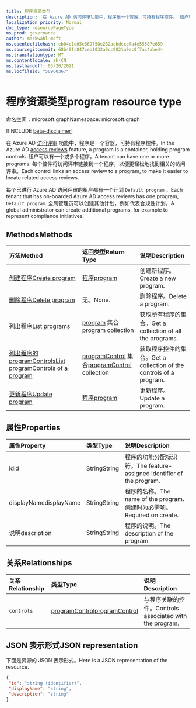 ```yaml
---
title: 程序资源类型
description: '在 Azure AD 访问评审功能中，程序是一个容器，可持有程序控件。 租户可以有一个或多个程序。  每个控件将访问评审链接到一个程序，以便更轻松地找到相关的访问评审。  '
localization_priority: Normal
doc_type: resourcePageType
ms.prod: governance
author: markwahl-msft
ms.openlocfilehash: eb04c1e05c669758e282aebdcccfa4e55507e659
ms.sourcegitcommit: 68b49fc847ceb1032a9cc9821a9ec0f7ac4abe44
ms.translationtype: MT
ms.contentlocale: zh-CN
ms.lasthandoff: 03/20/2021
ms.locfileid: "50960367"
---
```

# <a name="program-resource-type"></a><span data-ttu-id="5dfaf-105">程序资源类型</span><span class="sxs-lookup"><span data-stu-id="5dfaf-105">program resource type</span></span>

<span data-ttu-id="5dfaf-106">命名空间：microsoft.graph</span><span class="sxs-lookup"><span data-stu-id="5dfaf-106">Namespace: microsoft.graph</span></span>

[!INCLUDE [beta-disclaimer](../../includes/beta-disclaimer.md)]

<span data-ttu-id="5dfaf-107">在 Azure AD [访问评审](accessreviews-root.md) 功能中，程序是一个容器，可持有程序控件。</span><span class="sxs-lookup"><span data-stu-id="5dfaf-107">In the Azure AD [access reviews](accessreviews-root.md) feature, a program is a container, holding program controls.</span></span> <span data-ttu-id="5dfaf-108">租户可以有一个或多个程序。</span><span class="sxs-lookup"><span data-stu-id="5dfaf-108">A tenant can have one or more programs.</span></span>  <span data-ttu-id="5dfaf-109">每个控件将访问评审链接到一个程序，以便更轻松地找到相关的访问评审。</span><span class="sxs-lookup"><span data-stu-id="5dfaf-109">Each control links an access review to a program, to make it easier to locate related access reviews.</span></span>  

<span data-ttu-id="5dfaf-110">每个已进行 Azure AD 访问评审的租户都有一个计划 `Default program` 。</span><span class="sxs-lookup"><span data-stu-id="5dfaf-110">Each tenant that has on-boarded Azure AD access reviews has one program, `Default program`.</span></span>  <span data-ttu-id="5dfaf-111">全局管理员可以创建其他计划，例如代表合规性计划。</span><span class="sxs-lookup"><span data-stu-id="5dfaf-111">A global administrator can create additional programs, for example to represent compliance initiatives.</span></span> 


## <a name="methods"></a><span data-ttu-id="5dfaf-112">Methods</span><span class="sxs-lookup"><span data-stu-id="5dfaf-112">Methods</span></span>

| <span data-ttu-id="5dfaf-113">方法</span><span class="sxs-lookup"><span data-stu-id="5dfaf-113">Method</span></span>           | <span data-ttu-id="5dfaf-114">返回类型</span><span class="sxs-lookup"><span data-stu-id="5dfaf-114">Return Type</span></span>    |<span data-ttu-id="5dfaf-115">说明</span><span class="sxs-lookup"><span data-stu-id="5dfaf-115">Description</span></span>|
|:---------------|:--------|:----------|
|[<span data-ttu-id="5dfaf-116">创建程序</span><span class="sxs-lookup"><span data-stu-id="5dfaf-116">Create program</span></span>](../api/program-create.md) |   [<span data-ttu-id="5dfaf-117">程序</span><span class="sxs-lookup"><span data-stu-id="5dfaf-117">program</span></span>](program.md)   |   <span data-ttu-id="5dfaf-118">创建新程序。</span><span class="sxs-lookup"><span data-stu-id="5dfaf-118">Create a new program.</span></span>|
|[<span data-ttu-id="5dfaf-119">删除程序</span><span class="sxs-lookup"><span data-stu-id="5dfaf-119">Delete program</span></span>](../api/program-delete.md) |   <span data-ttu-id="5dfaf-120">无。</span><span class="sxs-lookup"><span data-stu-id="5dfaf-120">None.</span></span>   |   <span data-ttu-id="5dfaf-121">删除程序。</span><span class="sxs-lookup"><span data-stu-id="5dfaf-121">Delete a program.</span></span>|
|[<span data-ttu-id="5dfaf-122">列出程序</span><span class="sxs-lookup"><span data-stu-id="5dfaf-122">List programs</span></span>](../api/program-list.md) |  <span data-ttu-id="5dfaf-123">[program](program.md) 集合</span><span class="sxs-lookup"><span data-stu-id="5dfaf-123">[program](program.md) collection</span></span>|   <span data-ttu-id="5dfaf-124">获取所有程序的集合。</span><span class="sxs-lookup"><span data-stu-id="5dfaf-124">Get a collection of all the programs.</span></span>|
|[<span data-ttu-id="5dfaf-125">列出程序的 programControls</span><span class="sxs-lookup"><span data-stu-id="5dfaf-125">List programControls of a program</span></span>](../api/program-listcontrols.md) |      <span data-ttu-id="5dfaf-126">[programControl](programcontrol.md) 集合</span><span class="sxs-lookup"><span data-stu-id="5dfaf-126">[programControl](programcontrol.md) collection</span></span>| <span data-ttu-id="5dfaf-127">获取程序控件的集合。</span><span class="sxs-lookup"><span data-stu-id="5dfaf-127">Get a collection of the controls of a program.</span></span>|
|[<span data-ttu-id="5dfaf-128">更新程序</span><span class="sxs-lookup"><span data-stu-id="5dfaf-128">Update program</span></span>](../api/program-update.md) |   [<span data-ttu-id="5dfaf-129">程序</span><span class="sxs-lookup"><span data-stu-id="5dfaf-129">program</span></span>](program.md)|  <span data-ttu-id="5dfaf-130">更新程序。</span><span class="sxs-lookup"><span data-stu-id="5dfaf-130">Update a program.</span></span>|

## <a name="properties"></a><span data-ttu-id="5dfaf-131">属性</span><span class="sxs-lookup"><span data-stu-id="5dfaf-131">Properties</span></span>
| <span data-ttu-id="5dfaf-132">属性</span><span class="sxs-lookup"><span data-stu-id="5dfaf-132">Property</span></span>     | <span data-ttu-id="5dfaf-133">类型</span><span class="sxs-lookup"><span data-stu-id="5dfaf-133">Type</span></span>   |<span data-ttu-id="5dfaf-134">说明</span><span class="sxs-lookup"><span data-stu-id="5dfaf-134">Description</span></span>|
|:---------------|:--------|:----------|
| <span data-ttu-id="5dfaf-135">id</span><span class="sxs-lookup"><span data-stu-id="5dfaf-135">id</span></span>                        |<span data-ttu-id="5dfaf-136">String</span><span class="sxs-lookup"><span data-stu-id="5dfaf-136">String</span></span>                              |  <span data-ttu-id="5dfaf-137">程序的功能分配标识符。</span><span class="sxs-lookup"><span data-stu-id="5dfaf-137">The feature-assigned identifier of the program.</span></span>                    |
| <span data-ttu-id="5dfaf-138">displayName</span><span class="sxs-lookup"><span data-stu-id="5dfaf-138">displayName</span></span>               |<span data-ttu-id="5dfaf-139">String</span><span class="sxs-lookup"><span data-stu-id="5dfaf-139">String</span></span>                              |  <span data-ttu-id="5dfaf-140">程序的名称。</span><span class="sxs-lookup"><span data-stu-id="5dfaf-140">The name of the program.</span></span>  <span data-ttu-id="5dfaf-141">创建时为必需项。</span><span class="sxs-lookup"><span data-stu-id="5dfaf-141">Required on create.</span></span>                  |
| <span data-ttu-id="5dfaf-142">说明</span><span class="sxs-lookup"><span data-stu-id="5dfaf-142">description</span></span>               |<span data-ttu-id="5dfaf-143">String</span><span class="sxs-lookup"><span data-stu-id="5dfaf-143">String</span></span>                              |  <span data-ttu-id="5dfaf-144">程序的说明。</span><span class="sxs-lookup"><span data-stu-id="5dfaf-144">The description of the program.</span></span>           |

## <a name="relationships"></a><span data-ttu-id="5dfaf-145">关系</span><span class="sxs-lookup"><span data-stu-id="5dfaf-145">Relationships</span></span>
| <span data-ttu-id="5dfaf-146">关系</span><span class="sxs-lookup"><span data-stu-id="5dfaf-146">Relationship</span></span> | <span data-ttu-id="5dfaf-147">类型</span><span class="sxs-lookup"><span data-stu-id="5dfaf-147">Type</span></span>   |<span data-ttu-id="5dfaf-148">说明</span><span class="sxs-lookup"><span data-stu-id="5dfaf-148">Description</span></span>|
|:---------------|:--------|:----------|
| `controls`                  |[<span data-ttu-id="5dfaf-149">programControl</span><span class="sxs-lookup"><span data-stu-id="5dfaf-149">programControl</span></span>](programcontrol.md) | <span data-ttu-id="5dfaf-150">与程序关联的控件。</span><span class="sxs-lookup"><span data-stu-id="5dfaf-150">Controls associated with the program.</span></span> |

## <a name="json-representation"></a><span data-ttu-id="5dfaf-151">JSON 表示形式</span><span class="sxs-lookup"><span data-stu-id="5dfaf-151">JSON representation</span></span>

<span data-ttu-id="5dfaf-152">下面是资源的 JSON 表示形式。</span><span class="sxs-lookup"><span data-stu-id="5dfaf-152">Here is a JSON representation of the resource.</span></span>

<!-- {
  "blockType": "resource",
  "optionalProperties": [

  ],
  "keyProperty": "id",
  "@odata.type": "microsoft.graph.program"
}-->

```json
{
 "id": "string (identifier)",
 "displayName": "string",
 "description": "string"
}

```

<!--
{
  "type": "#page.annotation",
  "description": "program resource",
  "keywords": "",
  "section": "documentation",
  "tocPath": "",
  "suppressions": []
}
-->


